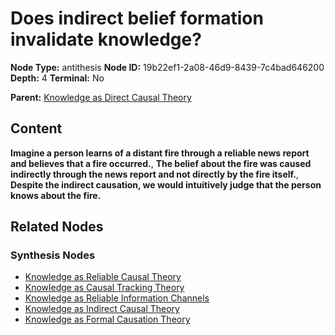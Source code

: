 # Does indirect belief formation invalidate knowledge?

**Node Type:** antithesis
**Node ID:** 19b22ef1-2a08-46d9-8439-7c4bad646200
**Depth:** 4
**Terminal:** No

**Parent:** [Knowledge as Direct Causal Theory](knowledge-as-direct-causal-theory-synthesis-7e2ab3f6-3350-44ab-92fb-16eb872cae70.md)

## Content

**Imagine a person learns of a distant fire through a reliable news report and believes that a fire occurred.**, **The belief about the fire was caused indirectly through the news report and not directly by the fire itself.**, **Despite the indirect causation, we would intuitively judge that the person knows about the fire.**

## Related Nodes

### Synthesis Nodes

- [Knowledge as Reliable Causal Theory](knowledge-as-reliable-causal-theory-synthesis-91e361e1-89b7-4f88-a58e-dd92d1d797d6.md)
- [Knowledge as Causal Tracking Theory](knowledge-as-causal-tracking-theory-synthesis-f3ebac32-f90e-4044-a081-d879d65522d5.md)
- [Knowledge as Reliable Information Channels](knowledge-as-reliable-information-channels-synthesis-502ae34c-a091-4f12-b9d0-a1e80b399a96.md)
- [Knowledge as Indirect Causal Theory](knowledge-as-indirect-causal-theory-synthesis-a92d99ca-e88c-4ba9-9ff3-94485ab20f00.md)
- [Knowledge as Formal Causation Theory](knowledge-as-formal-causation-theory-synthesis-956214b2-b162-4743-b0ed-2e29c4009366.md)
